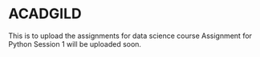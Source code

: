 # ACADGILD
This is to upload the assignments for data science course
Assignment for Python Session 1 will be uploaded soon.
